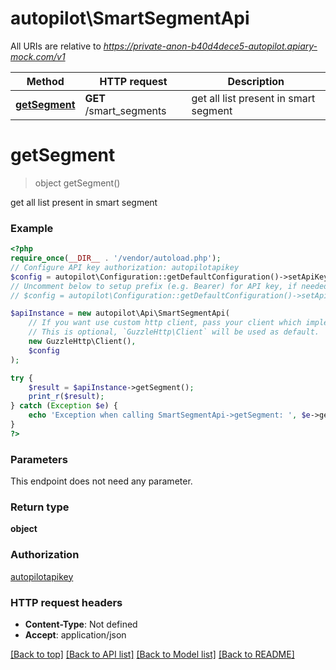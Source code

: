 # autopilot\SmartSegmentApi

All URIs are relative to *https://private-anon-b40d4dece5-autopilot.apiary-mock.com/v1*

Method | HTTP request | Description
------------- | ------------- | -------------
[**getSegment**](SmartSegmentApi.md#getSegment) | **GET** /smart_segments | get all list present in smart segment

# **getSegment**
> object getSegment()

get all list present in smart segment

### Example
```php
<?php
require_once(__DIR__ . '/vendor/autoload.php');
// Configure API key authorization: autopilotapikey
$config = autopilot\Configuration::getDefaultConfiguration()->setApiKey('autopilotapikey', 'YOUR_API_KEY');
// Uncomment below to setup prefix (e.g. Bearer) for API key, if needed
// $config = autopilot\Configuration::getDefaultConfiguration()->setApiKeyPrefix('autopilotapikey', 'Bearer');

$apiInstance = new autopilot\Api\SmartSegmentApi(
    // If you want use custom http client, pass your client which implements `GuzzleHttp\ClientInterface`.
    // This is optional, `GuzzleHttp\Client` will be used as default.
    new GuzzleHttp\Client(),
    $config
);

try {
    $result = $apiInstance->getSegment();
    print_r($result);
} catch (Exception $e) {
    echo 'Exception when calling SmartSegmentApi->getSegment: ', $e->getMessage(), PHP_EOL;
}
?>
```

### Parameters
This endpoint does not need any parameter.

### Return type

**object**

### Authorization

[autopilotapikey](../../README.md#autopilotapikey)

### HTTP request headers

 - **Content-Type**: Not defined
 - **Accept**: application/json

[[Back to top]](#) [[Back to API list]](../../README.md#documentation-for-api-endpoints) [[Back to Model list]](../../README.md#documentation-for-models) [[Back to README]](../../README.md)

